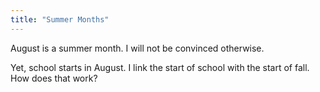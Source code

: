 ```yaml
---
title: "Summer Months"
---
```


August is a summer month. 
I will not be convinced otherwise. 

Yet, school starts in August.
I link the start of school with the start of fall.
How does that work? 